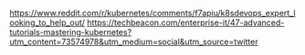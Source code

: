https://www.reddit.com/r/kubernetes/comments/f7apiu/k8sdevops_expert_looking_to_help_out/
https://techbeacon.com/enterprise-it/47-advanced-tutorials-mastering-kubernetes?utm_content=73574978&utm_medium=social&utm_source=twitter
